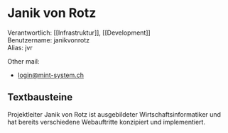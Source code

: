 # Janik von Rotz
Verantwortlich: [[Infrastruktur]], [[Development]]  
Benutzername: janikvonrotz  
Alias: jvr

Other mail:
* login@mint-system.ch

## Textbausteine

Projektleiter Janik von Rotz ist ausgebildeter Wirtschaftsinformatiker und hat bereits verschiedene Webauftritte konzipiert und implementiert. 